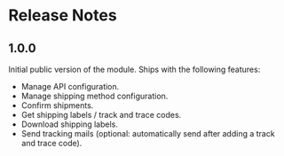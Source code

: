 Release Notes
=============
1.0.0
-----
Initial public version of the module. Ships with the following features:

* Manage API configuration.
* Manage shipping method configuration.
* Confirm shipments.
* Get shipping labels / track and trace codes.
* Download shipping labels.
* Send tracking mails (optional: automatically send after adding a track and trace code). 

